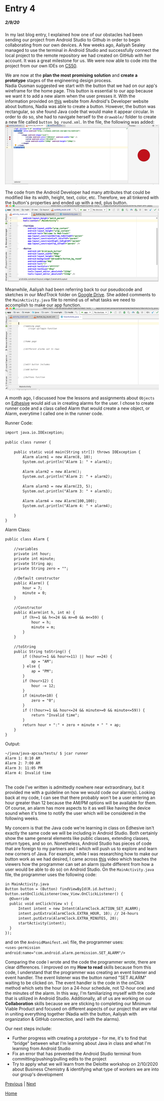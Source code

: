 # Entry 4
##### 2/9/20

In my last blog entry, I explained how one of our obstacles had been sending our project from Android Studio to Github in order to begin collaborating from our own devices. A few weeks ago, Aaliyah Sealey managed to use the terminal in Android Studio and successfully connect the local project to the remote repository we had created on GitHub with her account. It was a great milestone for us. We were now able to code into the project from our own IDEs on [CS50](ide.cs50.io).

We are now at the **plan the most promising solution** and **create a prototype** stages of the engineering design process.<br>
Nadia Ousman suggested we start with the button that we had on our app's wireframe for the home page. This button is essential to our app because we want it to add a new alarm when the user presses it. With the information provided on [this](https://developer.android.com/guide/topics/ui/controls/button#java) website from Android's Developer website about buttons, Nadia was able to create a button. However, the button was rectangular, so she found Java code that would make it appear circular. In order to do so, she had to navigate herself to the `drawable/` folder to create a new file called `button_bg_round.xml`. In the file, the following was added:<br>
![button](../images/button.png)

The code from the Android Developer had many attributes that could be modified like its width, height, text, color, etc. Therefore, we all tinkered with the button's properties and ended up with a red, plus button.<br>
![button-attributes](../images/button-attributes.png)

Meanwhile, Aaliyah had been referring back to our pseudocode and sketches in our *MedTrack* folder on [Google Drive](https://www.google.com/drive/). She added comments to the `MainActivity.java` file to remind us of what tasks we need to accomplish to make our app function. <br>
![comments](../images/comments.png)

A month ago, I discussed how the lessons and assignments about `Objects` on [Edhesive](https://edhesive.com/courses/apcs_java) would aid us in creating alarms for the user. I chose to create runner code and a class called Alarm that would create a new object, or Alarm, everytime I called one in the runner code.

Runner Code:
```
import java.io.IOException;

public class runner {

    public static void main(String str[]) throws IOException {
        Alarm alarm1 = new Alarm(8, 10);
        System.out.println("Alarm 1: " + alarm1);

        Alarm alarm2 = new Alarm();
        System.out.println("Alarm 2: " + alarm2);

        Alarm alarm3 = new Alarm(23, 5);
        System.out.println("Alarm 3: " + alarm3);

        Alarm alarm4 = new Alarm(100,100);
        System.out.println("Alarm 4: " + alarm4);

    }
}
```

Alarm Class:
```
public class Alarm {

    //variables
    private int hour;
    private int minute;
    private String ap;
    private String zero = "";

    //Default constructor
    public Alarm() {
        hour = 7;
        minute = 0;
    }

    //Constructor
    public Alarm(int h, int m) {
        if (h>=1 && h<=24 && m>=0 && m<=59) {
            hour = h;
            minute = m;
        }
    }

    //toString
    public String toString() {
        if ((hour>=1 && hour<=11) || hour ==24) {
            ap = "AM";
        } else {
            ap = "PM";
        }
        if (hour>12) {
            hour -= 12;
        }
        if (minute<10) {
            zero = "0";
        }
        if (!(hour>=1 && hour<=24 && minute>=0 && minute<=59)) {
            return "Invalid time";
        }
        return hour + ":" + zero + minute + " " + ap;
    }
}
```

Output:
```
~/java/java-apcsa/tests/ $ jcar runner
Alarm 1: 8:10 AM
Alarm 2: 7:00 AM
Alarm 3: 11:05 PM
Alarm 4: Invalid time
```
<br>The code I've written is admittedly nowhere near extraordinary, but it provided me with a guideline on how we would code our alarm(s). Looking back at my code, I can see that there probably won't be a user entering an hour greater than 12 because the AM/PM options will be available for them. Of course, an alarm has more aspects to it as well like having the device sound when it's time to notify the user which will be considered in the following weeks.

My concern is that the Java code we're learning in class on Edhesive isn't exactly the same code we will be including in Android Studio. Both certainly show the same general elements like public classes, extending classes, return types, and so on. Nonetheless, Android Studio has pieces of code that are foreign to my partners and I which will push us to explore and learn new corners of Java. For example, while I was researching how to make our button work as we had desired, I came across [this](https://www.youtube.com/watch?v=W07OAiJCHa0) video which teaches the viewers how the programmer can set an alarm (quite different from how a user would be able to do so) on Android Studio. On the `MainActivity.java` file, the programmer uses the following code:
```
in MainActivity.java
Button button = (Button) findViewById(R.id.button);
button.setOnClickListener(new_View.OnClickListener() {
  @Override
  public void onClick(View v) {
      Intent intent = new Intent(AlarmClock.ACTION_SET_ALARM);
      intent.putExtra(AlarmClock.EXTRA_HOUR, 10); // 24-hours
      intent.putExtra(AlarmClock.EXTRA_MINUTES, 20);
      startActivity(intent);
  }
});
```
and on the `AndroidManifest.xml` file, the programmer uses:<br>
`<uses-permission android:name="com.android.alarm.permission.SET_ALARM"/>`

Comparing the code I wrote and the code the programmer wrote, there are clear differences. I improved on my **How to read** skills because from this code, I understand that the programmer was creating an event listener and event handler. The event listener was the button named "SET ALARM" waiting to be clicked on. The event handler is the code in the onClick method which sets the hour (on a 24-hour schedule, not 12-hour one) and the minutes of the alarm. In this way, I'm familiarizing myself with the code that is utilized in Android Studio. Additionally, all of us are working on our **Collaboration** skills because we are sticking to completing our Minimum Viable Product and focused on different aspects of our project that are vital in uniting everything together (Nadia with the button, Aaliyah with organization & GitHub connection, and I with the alarms).

Our next steps include:
* Further progress with creating a prototype - for me, it's to find that "bridge" between what I'm learning about Java in class and what I'm learning from Android Studio
* Fix an error that has prevented the Android Studio terminal from committing/pushing/pulling edits to the project
* Try to apply what we will learn from the Deloitte workshop on 2/10/2020 about Business Chemistry & identifying what type of workers we are into our group's development

[Previous](entry03.md) | [Next](entry05.md)

[Home](../README.md)